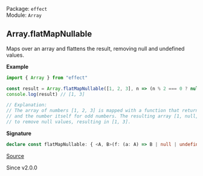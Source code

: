 Package: `effect`<br />
Module: `Array`<br />

## Array.flatMapNullable

Maps over an array and flattens the result, removing null and undefined values.

**Example**

```ts
import { Array } from "effect"

const result = Array.flatMapNullable([1, 2, 3], n => (n % 2 === 0 ? null : n))
console.log(result) // [1, 3]

// Explanation:
// The array of numbers [1, 2, 3] is mapped with a function that returns null for even numbers
// and the number itself for odd numbers. The resulting array [1, null, 3] is then flattened
// to remove null values, resulting in [1, 3].
```

**Signature**

```ts
declare const flatMapNullable: { <A, B>(f: (a: A) => B | null | undefined): (self: ReadonlyArray<A>) => Array<NonNullable<B>>; <A, B>(self: ReadonlyArray<A>, f: (a: A) => B | null | undefined): Array<NonNullable<B>>; }
```

[Source](https://github.com/Effect-TS/effect/tree/main/packages/effect/src/Array.ts#L2933)

Since v2.0.0
